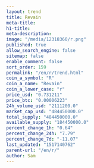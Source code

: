 ```yaml
---
layout: trend
title: Revain
meta-title: 
h1-title: 
meta-description: 
image: "/media/12318360/r.png"
published: true
allow_search_engine: false
sitemap: false
enable_comment: false
sort_order: 159
permalink: "/en/r/trend.html"
coin_a_symbol: "R"
coin_a_name: "Revain"
coin_a_lower_case: "r"
price_usd: "0.731211"
price_btc: "0.00006223"
24h_volume_usd: "2111200.0"
market_cap_usd: "484450000.0"
total_supply: "484450000.0"
available_supply: "184450000.0"
percent_change_1h: "0.64"
percent_change_24h: "7.79"
percent_change_7d: "-11.07"
last_updated: "1517140762"
parent-url: "/en/r/"
author: Sam
---
```


